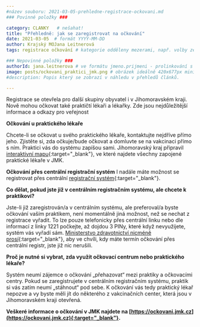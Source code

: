 ```yaml
---
#název souboru: 2021-03-05-prehledne-registrace-ockovani.md
### Povinné položky ###

category: CLANKY   # nešahat!
title: "Přehledně: jak se zaregistrovat na očkování"
date: 2021-03-05  # formát YYYY-MM-DD
author: Krajský MOJana Leitnerová
tags: registrace očkování # kategorie odděleny mezerami, např. volby zemědělství životní-prostředí piráti (viz https://jihomoravsky.pirati.cz/tags/)

### Nepovinné položky ###
authorId: jana.leitnerova # ve formátu jmeno.prijmeni - prolinkování s profilem přes uid
image: posts/ockovani_praktici_jmk.png # obrázek ideálně 420x677px minifikovaný přes https://tinypng.com/
#description: Popis který se zobrazí v náhledu v přehledů článků.

---
```


Registrace se otevřela pro další skupiny obyvatel i v Jihomoravském kraji. Nově mohou očkovat také praktičtí lékaři a lékařky. Zde jsou nejdůležitější informace a odkazy pro veřejnost

**Očkování u praktického lékaře**

Chcete-li se očkovat u svého praktického lékaře, kontaktujte nejdříve přímo jeho. Zjistěte si, zda očkuje/bude očkovat a domluvte se na vakcinaci přímo s ním. Praktici vás do systému zapíšou sami. Jihomoravský kraj připravil [interaktivní mapu](https://ockovani.jmk.cz/praktici/){:target="_blank"}, ve které najdete všechny zapojené praktické lékaře v JMK.

**Očkování přes centrální registrační systém**
I nadále máte možnost se registrovat přes centrální [registrační systém](https://registrace.mzcr.cz/){:target="_blank"}.

**Co dělat, pokud jste již v centrálním registračním systému, ale chcete k praktikovi?**

Jste-li již zaregistrován/a v centrálním systému, ale preferoval/a byste očkování vaším praktikem, není momentálně jiná možnost, než se nechat z registrace vyřadit. To lze pouze telefonicky přes centrální linku nebo dle informací z linky 1221 počkejte, až dojdou 3 PINy, které když nevyužijete, systém vás vyřadí sám. [Ministerstvo zdravotnictví nicméně prosí](https://koronavirus.mzcr.cz/ockovani-proti-covid-19/){:target="_blank"}, aby ve chvíli, kdy máte termín očkování přes centrální registr, jste již nic nerušili. 

**Proč je nutné si vybrat, zda využít očkovací centrum nebo praktického lékaře?**

Systém neumí zájemce o očkování „přehazovat“ mezi praktiky a očkovacími centry. Pokud se zaregistrujete v centrálním registračním systému, praktik si vás zatím neumí „stáhnout“ pod sebe. K očkování vás tedy praktický lékař nepozve a vy byste měli jít do některého z vakcinačních center, která jsou v Jihomoravském kraji otevřená. 

**Veškeré informace o očkování v JMK najdete na [https://ockovani.jmk.cz](https://ockovani.jmk.cz){:target="_blank"}.**
